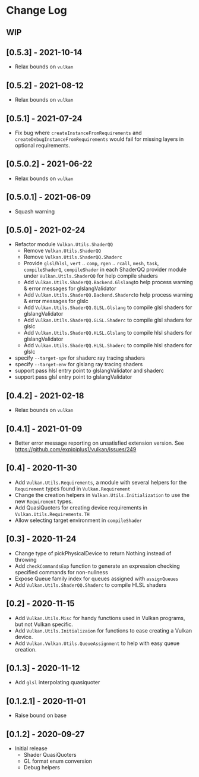 # Change Log

## WIP

## [0.5.3] - 2021-10-14
- Relax bounds on `vulkan`

## [0.5.2] - 2021-08-12
- Relax bounds on `vulkan`

## [0.5.1] - 2021-07-24
- Fix bug where `createInstanceFromRequirements` and
  `createDebugInstanceFromRequirements` would fail for missing layers in
  optional requirements.

## [0.5.0.2] - 2021-06-22
- Relax bounds on `vulkan`

## [0.5.0.1] - 2021-06-09
- Squash warning

## [0.5.0] - 2021-02-24
- Refactor module `Vulkan.Utils.ShaderQQ`
  - Remove `Vulkan.Utils.ShaderQQ`
  - Remove `Vulkan.Utils.ShaderQQ.Shaderc`
  - Provide `glsl`/`hlsl`, `vert` .. `comp`, `rgen` .. `rcall`, `mesh`, `task`, `compileShaderQ`, `compileShader` in each ShaderQQ provider module under `Vulkan.Utils.ShaderQQ` for help compile shaders
  - Add `Vulkan.Utils.ShaderQQ.Backend.Glslang`to help process warning & error messages for glslangValidator
  - Add `Vulkan.Utils.ShaderQQ.Backend.Shaderc`to help process warning & error messages for glslc
  - Add `Vulkan.Utils.ShaderQQ.GLSL.Glslang` to compile glsl shaders for glslangValidator
  - Add `Vulkan.Utils.ShaderQQ.GLSL.Shaderc` to compile glsl shaders for glslc
  - Add `Vulkan.Utils.ShaderQQ.HLSL.Glslang` to compile hlsl shaders for glslangValidator
  - Add `Vulkan.Utils.ShaderQQ.HLSL.Shaderc` to compile hlsl shaders for glslc
- specify `--target-spv` for shaderc ray tracing shaders
- specify `--target-env` for glslang ray tracing shaders
- support pass hlsl entry point to glslangValidator and shaderc
- support pass glsl entry point to glslangValidator

## [0.4.2] - 2021-02-18
- Relax bounds on `vulkan`

## [0.4.1] - 2021-01-09
- Better error message reporting on unsatisfied extension version. See
  https://github.com/expipiplus1/vulkan/issues/249

## [0.4] - 2020-11-30

- Add `Vulkan.Utils.Requirements`, a module with several helpers for the
  `Requirement` types found in `Vulkan.Requirement`
- Change the creation helpers in `Vulkan.Utils.Initialization` to use the new
  `Requirement` types.
- Add QuasiQuoters for creating device requirements in `Vulkan.Utils.Requirements.TH`
- Allow selecting target environment in `compileShader`

## [0.3] - 2020-11-24

- Change type of pickPhysicalDevice to return Nothing instead of throwing
- Add `checkCommandsExp` function to generate an expression checking specified
  commands for non-nullness
- Expose Queue family index for queues assigned with `assignQueues`
- Add `Vulkan.Utils.ShaderQQ.Shaderc` to compile HLSL shaders

## [0.2] - 2020-11-15

- Add `Vulkan.Utils.Misc` for handy functions used in Vulkan programs, but not
  Vulkan specific.
- Add `Vulkan.Utils.Initializaion` for functions to ease creating a Vulkan device.
- Add `Vulkan.Vulkan.Utils.QueueAssignment` to help with easy queue creation.

## [0.1.3] - 2020-11-12

- Add `glsl` interpolating quasiquoter

## [0.1.2.1] - 2020-11-01

- Raise bound on base

## [0.1.2] - 2020-09-27
  - Initial release
    - Shader QuasiQuoters
    - GL format enum conversion
    - Debug helpers

